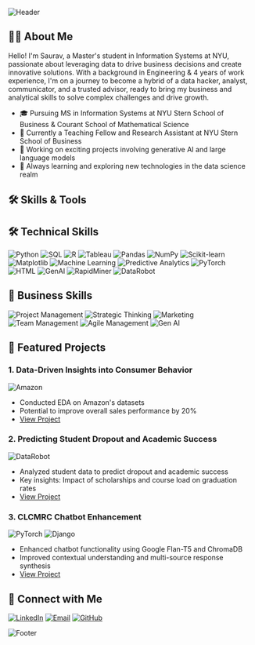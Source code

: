 ![Header](https://capsule-render.vercel.app/api?type=waving&color=gradient&height=300&section=header&text=Saurav%20Premkumar&fontSize=90&animation=fadeIn&fontAlignY=38&desc=Tech%20%26amp%20Business%20Enthusiast%20|%20NYU%20Grad%20Student&descAlignY=51&descAlign=62)

## 👨‍💻 About Me

Hello! I'm Saurav, a Master's student in Information Systems at NYU, passionate about leveraging data to drive business decisions and create innovative solutions. With a background in Engineering & 4 years of work experience, I'm on a journey to become a hybrid of a data hacker, analyst, communicator, and a trusted advisor, ready to bring my business and analytical skills to solve complex challenges and drive growth.

- 🎓 Pursuing MS in Information Systems at NYU Stern School of Business & Courant School of Mathematical Science
- 💼 Currently a Teaching Fellow and Research Assistant at NYU Stern School of Business
- 🚀 Working on exciting projects involving generative AI and large language models
- 🌱 Always learning and exploring new technologies in the data science realm

## 🛠️ Skills & Tools

## 🛠️ Technical Skills

![Python](https://img.shields.io/badge/-Python-3776AB?style=flat&logo=Python&logoColor=white)
![SQL](https://img.shields.io/badge/-SQL-4479A1?style=flat&logo=MySQL&logoColor=white)
![R](https://img.shields.io/badge/-R-276DC3?style=flat&logo=R&logoColor=white)
![Tableau](https://img.shields.io/badge/-Tableau-E97627?style=flat&logo=Tableau&logoColor=white)
![Pandas](https://img.shields.io/badge/-Pandas-150458?style=flat&logo=Pandas&logoColor=white)
![NumPy](https://img.shields.io/badge/-NumPy-013243?style=flat&logo=NumPy&logoColor=white)
![Scikit-learn](https://img.shields.io/badge/-Scikit--learn-F7931E?style=flat&logo=scikit-learn&logoColor=white)
![Matplotlib](https://img.shields.io/badge/-Matplotlib-11557c?style=flat&logo=Python&logoColor=white)
![Machine Learning](https://img.shields.io/badge/-Machine%20Learning-01D277?style=flat&logoColor=white)
![Predictive Analytics](https://img.shields.io/badge/-Predictive%20Analytics-FF6F00?style=flat&logoColor=white)
![PyTorch](https://img.shields.io/badge/-PyTorch-EE4C2C?style=flat&logo=PyTorch&logoColor=white)
![HTML](https://img.shields.io/badge/-HTML-E34F26?style=flat&logo=HTML5&logoColor=white)
![GenAI](https://img.shields.io/badge/-GenAI-7B68EE?style=flat&logoColor=white)
![RapidMiner](https://img.shields.io/badge/-RapidMiner-3399FF?style=flat&logoColor=white)
![DataRobot](https://img.shields.io/badge/-DataRobot-13B5EA?style=flat&logoColor=white)

## 💼 Business Skills

![Project Management](https://img.shields.io/badge/-Project%20Management-0078D7?style=flat&logoColor=white)
![Strategic Thinking](https://img.shields.io/badge/-Strategic%20Thinking-2C3E50?style=flat&logoColor=white)
![Marketing](https://img.shields.io/badge/-Marketing-FF6B6B?style=flat&logoColor=white)
![Team Management](https://img.shields.io/badge/-Team%20Management-4CAF50?style=flat&logoColor=white)
![Agile Management](https://img.shields.io/badge/-Agile%20Management-009688?style=flat&logoColor=white)
![Gen AI](https://img.shields.io/badge/-Gen%20AI-7B68EE?style=flat&logoColor=white)

## 🚀 Featured Projects

### 1. Data-Driven Insights into Consumer Behavior
![Amazon](https://img.shields.io/badge/-Amazon-FF9900?style=flat&logo=Amazon&logoColor=white)
- Conducted EDA on Amazon's datasets
- Potential to improve overall sales performance by 20%
- [View Project](link_to_project)

### 2. Predicting Student Dropout and Academic Success
![DataRobot](https://img.shields.io/badge/-DataRobot-13B5EA?style=flat&logo=DataRobot&logoColor=white)
- Analyzed student data to predict dropout and academic success
- Key insights: Impact of scholarships and course load on graduation rates
- [View Project](link_to_project)

### 3. CLCMRC Chatbot Enhancement
![PyTorch](https://img.shields.io/badge/-PyTorch-EE4C2C?style=flat&logo=PyTorch&logoColor=white)
![Django](https://img.shields.io/badge/-Django-092E20?style=flat&logo=Django&logoColor=white)
- Enhanced chatbot functionality using Google Flan-T5 and ChromaDB
- Improved contextual understanding and multi-source response synthesis
- [View Project](link_to_project)


## 🤝 Connect with Me

[![LinkedIn](https://img.shields.io/badge/-LinkedIn-0077B5?style=flat&logo=LinkedIn&logoColor=white)](https://www.linkedin.com/in/sauravpk)
[![Email](https://img.shields.io/badge/-Email-D14836?style=flat&logo=Gmail&logoColor=white)](mailto:sp7818@nyu.edu)
[![GitHub](https://img.shields.io/badge/-GitHub-181717?style=flat&logo=GitHub&logoColor=white)](https://github.com/saurav16997)

![Footer](https://capsule-render.vercel.app/api?type=waving&color=gradient&height=200&section=footer)
